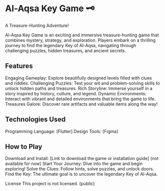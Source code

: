# Al-Aqsa Key Game 🗝️
A Treasure-Hunting Adventure!

Al-Aqsa Key Game is an exciting and immersive treasure-hunting game that combines mystery, strategy, and exploration. Players embark on a thrilling journey to find the legendary Key of Al-Aqsa, navigating through challenging puzzles, hidden treasures, and ancient secrets.

## Features
Engaging Gameplay: Explore beautifully designed levels filled with clues and riddles.
Challenging Puzzles: Test your wit and problem-solving skills to unlock hidden paths and treasures.
Rich Storyline: Immerse yourself in a story inspired by history, culture, and legend.
Dynamic Environments: Interact with vibrant and detailed environments that bring the game to life.
Treasures Galore: Discover rare artifacts and valuable items along the way!

## Technologies Used
Programming Language: [Flutter]
Design Tools: [Figma]

## How to Play
Download and Install: [Link to download the game or installation guide] (not available for now)
Start Your Journey: Dive into the game and begin exploring!
Solve the Clues: Follow hints, solve puzzles, and unlock doors.
Find the Key: The ultimate goal is to uncover the legendary Key of Al-Aqsa.

License
This project is not licensed. (public)
